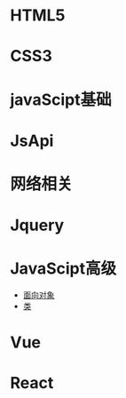 # HTML5
# CSS3
# javaScipt基础
# JsApi
# 网络相关
# Jquery
# JavaScipt高级
 * [面向对象](./file/JsSenior/OO.md) 
 * [类](./file/JsSenior/OO.md)
# Vue
# React
